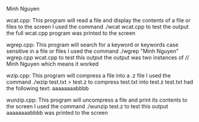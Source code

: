 Minh Nguyen

wcat.cpp:
This program will read a file and display the contents
of a file or files to the screen
I used the command ./wcat wcat.cpp to test the output
the full wcat.cpp program was printed to the screen

wgrep.cpp:
This program will search for a keyword or keywords case
sensitive in a file or files
I used the command ./wgrep "Minh Nguyen" wgrep.cpp wcat.cpp
to test this output
the output was two instances of // Minh Nguyen which means it worked

wzip.cpp:
This program will compress a file into a .z file
I used the command ./wzip test.txt > test.z to compress
test.txt into test.z
test.txt had the following text: aaaaaaaabbbb

wunzip.cpp:
This program will uncompress a file and print its contents
to the screen
I used the command ./wunzip test.z to test this output
aaaaaaaabbbb was printed to the screen
